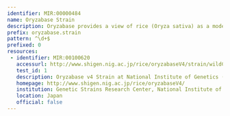```yaml
---
identifier: MIR:00000484
name: Oryzabase Strain
description: Oryzabase provides a view of rice (Oryza sativa) as a model monocot plant by integrating biological data with molecular genomic information. It contains information about rice development and anatomy, rice mutants, and genetic resources, especially for wild varieties of rice. Developmental and anatomical descriptions include in situ gene expression data serving as stage and tissue markers. This collection references wild strain information.
prefix: oryzabase.strain
pattern: ^\d+$
prefixed: 0
resources:
 - identifier: MIR:00100620
   accessurl: http://www.shigen.nig.ac.jp/rice/oryzabaseV4/strain/wildCore/detail/${id}
   test_id: 1
   description: Oryzabase v4 Strain at National Institute of Genetics (Japan)
   homepage: http://www.shigen.nig.ac.jp/rice/oryzabaseV4/
   institution: Genetic Strains Research Center, National Institute of Genetics, Mishima, Shizuoka
   location: Japan
   official: false
---
```


